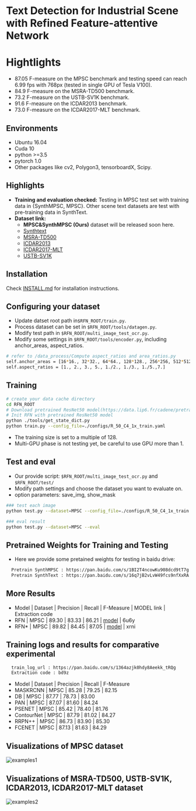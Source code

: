 # Text Detection for Industrial Scene with Refined Feature-attentive Network

# Hightlights

- 87.05 F-measure on the MPSC benchmark and testing speed can reach 6.99 fps with 768px (tested in single GPU of Tesla V100).
- 84.9 F-measure on the MSRA-TD500 benchmark.
- 73.2 F-measure on the USTB-SV1K benchmark. 
- 91.6 F-measure on the ICDAR2013 benchmark.
- 73.0 F-measure on the ICDAR2017-MLT benchmark.

## Environments
- Ubuntu 16.04
- Cuda 10
- python >=3.5
- pytorch 1.0
- Other packages like cv2, Polygon3, tensorboardX, Scipy.

## Highlights
- **Training and evaluation checked:** Testing in MPSC test set with training data in {SynthMPSC, MPSC}. Other scene text datasets are test with pre-training data in SynthText.
- **Dataset link:** 
  - **MPSC&SynthMPSC (Ours)** dataset will be released soon here. 
  - [Synthtext](https://www.robots.ox.ac.uk/~vgg/data/scenetext/)
  - [MSRA-TD500](http://www.iapr-tc11.org/mediawiki/index.php/MSRA_Text_Detection_500_Database_(MSRA-TD500))
  - [ICDAR2013](https://rrc.cvc.uab.es/?ch=2&com=downloads)
  - [ICDAR2017-MLT](https://rrc.cvc.uab.es/?ch=8&com=downloads)
  - [USTB-SV1K](http://prir.ustb.edu.cn/TexStar/MOMV-text-detection/)
## Installation
Check [INSTALL.md](INSTALL.md) for installation instructions.

## Configuring your dataset
- Update datset root path in`$RFN_ROOT/train.py`.
- Process dataset can be set in `$RFN_ROOT/tools/datagen.py`.  
- Modify test path in `$RFN_ROOT/multi_image_test_ocr.py`.
- Modify some settings in `$RFN_ROOT/tools/encoder.py`, including anchor_areas, aspect_ratios.
```bash
# refer to /data_process/Compute aspect_ratios and area_ratios.py
self.anchor_areas = [16*16., 32*32., 64*64., 128*128., 256*256, 512*512.]
self.aspect_ratios = [1., 2., 3., 5., 1./2., 1./3., 1./5.,7.]
```
## Training 
```bash
# create your data cache directory
cd RFN_ROOT
# Download pretrained ResNet50 model(https://data.lip6.fr/cadene/pretrainedmodels/se_resnet50-ce0d4300.pth)
# Init RFN with pretrained ResNet50 model
python ./tools/get_state_dict.py
python train.py --config_file=./configs/R_50_C4_1x_train.yaml
```

- The training size is set to a multiple of 128.
- Multi-GPU phase is not testing yet, be careful to use GPU more than 1.

## Test and eval
- Our provide script: `$RFN_ROOT/multi_image_test_ocr.py` and `$RFN_ROOT/test/`
- Modify path settings and choose the dataset you want to evaluate on.
- option parameters: save_img, show_mask
```bash
### test each image
python test.py --dataset=MPSC --config_file=./configs/R_50_C4_1x_train.yaml --test --save_img
```
```bash
### eval result
python test.py --dataset=MPSC --eval
```

## Pretrained Weights for Training and Testing
- Here we provide some pretained weights for testing in baidu drive:
```bash
  Pretrain SynthMPSC : https://pan.baidu.com/s/1BI2T4ncowKu908dcd9tT7g (0ke0)
  Pretrain SynthText : https://pan.baidu.com/s/16q7jB2vLvW49fcs9nfXxRA (waki)
```

## More Results 
- Model | Dataset | Precision | Recall | F-Measure | MODEL link | Extraction code
- RFN | MPSC | 89.30 | 83.33 | 86.21 | [model](https://pan.baidu.com/s/1j22FSpGBKQgPkVncvQ41ng) | 6u6y
- RFN* | MPSC | 89.82 | 84.45 | 87.05 | [model](https://pan.baidu.com/s/1lHUEmXKra9CTubBDR_a7xA) | xrni

## Training logs and results for comparative experimental
```bash
  train_log_url : https://pan.baidu.com/s/1364azjk0hdy8Aeekk_tRQg 
  Extraction code : bd9z
```
- Model | Dataset | Precision | Recall | F-Measure
- MASKRCNN | MPSC | 85.28 | 79.25 | 82.15
- DB | MPSC | 87.77 | 78.73 | 83.00 
- PAN | MPSC | 87.07 | 81.60 | 84.24 
- PSENET | MPSC | 85.42 | 78.40 | 81.76 
- ContourNet | MPSC | 87.79 | 81.02 | 84.27 
- RRPN++ | MPSC | 86.73 | 83.90 | 85.30 
- FCENET | MPSC | 87.13 | 81.63 | 84.29 

[comment]: <> (## Final )

[comment]: <> (- Enjoy it with all the codes.)

[comment]: <> (- Citing us if you find it work in your projects.)

[comment]: <> (```)

[comment]: <> (```)

## Visualizations of MPSC dataset
![examples1](https://github.com/TongkunGuan/RFN/visualization/MPSC.png)

[comment]: <> (![examples1]&#40;https://github.com/TongkunGuan/RFN/blob/main/visualization/MPSC/Image_001.png&#41;)

[comment]: <> (![examples2]&#40;visualization/MPSC/Image_007.png&#41;)

[comment]: <> (![examples3]&#40;visualization/MPSC/Image_013.png&#41;)

[comment]: <> (![examples4]&#40;visualization/MPSC/Image_014.png&#41;)

[comment]: <> (![examples5]&#40;visualization/MPSC/Image_020.png&#41;)

[comment]: <> (![examples6]&#40;visualization/MPSC/Image_027.png&#41;)

## Visualizations of MSRA-TD500, USTB-SV1K, ICDAR2013, ICDAR2017-MLT dataset
![examples2](https://github.com/TongkunGuan/RFN/visualization/SceneTextDataset.png)

[comment]: <> (![examples1]&#40;visualization/MSRA-TD500/Image_001.png&#41;)

[comment]: <> (![examples2]&#40;visualization/MSRA-TD500/Image_002.png&#41;)

[comment]: <> (![examples3]&#40;visualization/MSRA-TD500/Image_003.png&#41;)

[comment]: <> (![examples4]&#40;visualization/MSRA-TD500/Image_004.png&#41;)

[comment]: <> (![examples5]&#40;visualization/MSRA-TD500/Image_005.png&#41;)

[comment]: <> (![examples6]&#40;visualization/MSRA-TD500/Image_006.png&#41;)

[comment]: <> (## Visualizations of ICDAR2013 dataset)

[comment]: <> (![examples1]&#40;visualization/ICDAR2013/Image_007.png&#41;)

[comment]: <> (![examples2]&#40;visualization/ICDAR2013/Image_012.png&#41;)

[comment]: <> (![examples3]&#40;visualization/ICDAR2013/Image_010.png&#41;)

[comment]: <> (![examples4]&#40;visualization/ICDAR2013/Image_008.png&#41;)

[comment]: <> (![examples5]&#40;visualization/ICDAR2013/Image_009.png&#41;)

[comment]: <> (![examples6]&#40;visualization/ICDAR2013/Image_011.png&#41;)

[comment]: <> (## Visualizations of ICDAR2017-MLT dataset)

[comment]: <> (![examples1]&#40;visualization/ICDAR2017MLT/Image_013.png&#41;)

[comment]: <> (![examples2]&#40;visualization/ICDAR2017MLT/Image_014.png&#41;)

[comment]: <> (![examples3]&#40;visualization/ICDAR2017MLT/Image_015.png&#41;)

[comment]: <> (![examples4]&#40;visualization/ICDAR2017MLT/Image_016.png&#41;)

[comment]: <> (![examples5]&#40;visualization/ICDAR2017MLT/Image_017.png&#41;)

[comment]: <> (![examples6]&#40;visualization/ICDAR2017MLT/Image_018.png&#41;)

[comment]: <> (## Visualizations of USTB-SV1K dataset)

[comment]: <> (![examples1]&#40;visualization/USTB-SV1K/Image_019.png&#41;)

[comment]: <> (![examples2]&#40;visualization/USTB-SV1K/Image_020.png&#41;)

[comment]: <> (![examples3]&#40;visualization/USTB-SV1K/Image_021.png&#41;)

[comment]: <> (![examples4]&#40;visualization/USTB-SV1K/Image_022.png&#41;)

[comment]: <> (![examples5]&#40;visualization/USTB-SV1K/Image_023.png&#41;)

[comment]: <> (![examples6]&#40;visualization/USTB-SV1K/Image_024.png&#41;)

